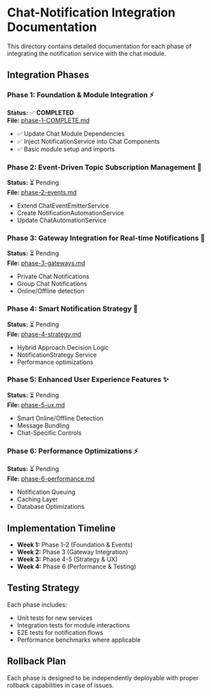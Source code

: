 # Chat-Notification Integration Documentation

This directory contains detailed documentation for each phase of integrating the notification service with the chat module.

## Integration Phases

### Phase 1: Foundation & Module Integration ⚡
**Status:** ✅ **COMPLETED**  
**File:** [phase-1-COMPLETE.md](./phase-1-COMPLETE.md)
- ✅ Update Chat Module Dependencies
- ✅ Inject NotificationService into Chat Components  
- ✅ Basic module setup and imports

### Phase 2: Event-Driven Topic Subscription Management 🎯
**Status:** ⏳ Pending  
**File:** [phase-2-events.md](./phase-2-events.md)
- Extend ChatEventEmitterService
- Create NotificationAutomationService
- Update ChatAutomationService

### Phase 3: Gateway Integration for Real-time Notifications 🔄
**Status:** ⏳ Pending  
**File:** [phase-3-gateways.md](./phase-3-gateways.md)
- Private Chat Notifications
- Group Chat Notifications
- Online/Offline detection

### Phase 4: Smart Notification Strategy 🧠
**Status:** ⏳ Pending  
**File:** [phase-4-strategy.md](./phase-4-strategy.md)
- Hybrid Approach Decision Logic
- NotificationStrategy Service
- Performance optimizations

### Phase 5: Enhanced User Experience Features ✨
**Status:** ⏳ Pending  
**File:** [phase-5-ux.md](./phase-5-ux.md)
- Smart Online/Offline Detection
- Message Bundling
- Chat-Specific Controls

### Phase 6: Performance Optimizations ⚡
**Status:** ⏳ Pending  
**File:** [phase-6-performance.md](./phase-6-performance.md)
- Notification Queuing
- Caching Layer
- Database Optimizations

## Implementation Timeline

- **Week 1:** Phase 1-2 (Foundation & Events)
- **Week 2:** Phase 3 (Gateway Integration)
- **Week 3:** Phase 4-5 (Strategy & UX)
- **Week 4:** Phase 6 (Performance & Testing)

## Testing Strategy

Each phase includes:
- Unit tests for new services
- Integration tests for module interactions
- E2E tests for notification flows
- Performance benchmarks where applicable

## Rollback Plan

Each phase is designed to be independently deployable with proper rollback capabilities in case of issues.
